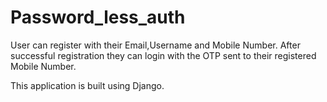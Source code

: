 # Password_less_auth

User can register with their Email,Username and Mobile Number.
After successful registration they can login with the OTP sent to their registered Mobile Number.

This application is built using Django.
